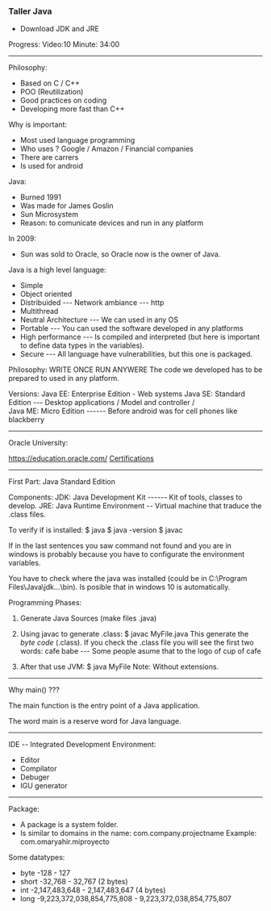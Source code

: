 ### Taller Java

- Download JDK and JRE


Progress: Video:10 Minute: 34:00

-----
Philosophy:
- Based on C / C++
- POO (Reutilization)
- Good practices on coding
- Developing more fast than C++

Why is important:
- Most used language programming
- Who uses ?
    Google / Amazon / Financial companies
- There are carrers
- Is used for android

Java:
- Burned 1991 
- Was made for James Goslin
- Sun Microsystem
- Reason: to comunicate devices and run in any platform

In 2009:
- Sun was sold to Oracle, so Oracle now is the owner of Java.

Java is a high level language:
- Simple
- Object oriented
- Distribuided --- Network ambiance --- http
- Multithread
- Neutral Architecture --- We can used in any OS
- Portable --- You can used the software developed in any platforms
- High performance --- Is compiled and interpreted (but here is important to define data types in the variables).
- Secure --- All language have vulnerabilities, but this one is packaged.

Philosophy: WRITE ONCE RUN ANYWERE
The code we developed has to be prepared to used in any platform.

Versions:
Java EE: Enterprise Edition - Web systems
Java SE: Standard Edition --- Desktop applications / Model and controller /  
Java ME: Micro Edition ------ Before android was for cell phones like blackberry

----

Oracle University:

https://education.oracle.com/
[Certifications](https://education.oracle.com/pls/web_prod-plq-dad/db_pages.getpage?page_id=653&get_params=p_id:212#tabs-2-2 "Certifications")

----

First Part: Java Standard Edition

Components:
JDK: Java Development Kit ------ Kit of tools, classes to develop.
JRE: Java Runtime Environment -- Virtual machine that traduce the .class files.

To verify if is installed:
$ java
$ java -version
$ javac

If in the last sentences you saw command not found and you are in windows
is probably because you have to configurate the environment variables.

You have to check where the java was installed 
(could be in C:\Program Files\Java\jdk...\bin). Is posible that in windows 10 is automatically.

Programming Phases:
1. Generate Java Sources (make files .java)

2. Using javac to generate .class:
    $ javac MyFile.java
   This generate the *byte code* (.class).
   If you check the .class file you will see the first two words:
   cafe babe --- Some people asume that to the logo of cup of cafe
    
3. After that use JVM:
    $ java MyFile
   Note: Without extensions.

----

Why main() ???

The main function is the entry point of a Java application.

The word main is a reserve word for Java language.

----

IDE -- Integrated Development Environment:

- Editor
- Compilator
- Debuger
- IGU generator

----

Package:

- A package is a system folder.
- Is similar to domains in the name:
    com.company.projectname
  Example:
    com.omaryahir.miproyecto

Some datatypes:
- byte   -128 - 127
- short  -32,768 - 32,767 (2 bytes)
- int    -2,147,483,648 - 2,147,483,647 (4 bytes)
- long   -9,223,372,038,854,775,808 - 9,223,372,038,854,775,807


